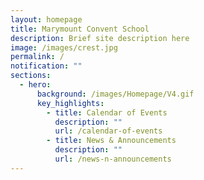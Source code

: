 ```yaml
---
layout: homepage
title: Marymount Convent School
description: Brief site description here
image: /images/crest.jpg
permalink: /
notification: ""
sections:
  - hero:
      background: /images/Homepage/V4.gif
      key_highlights:
        - title: Calendar of Events
          description: ""
          url: /calendar-of-events
        - title: News & Announcements
          description: ""
          url: /news-n-announcements
---
```

